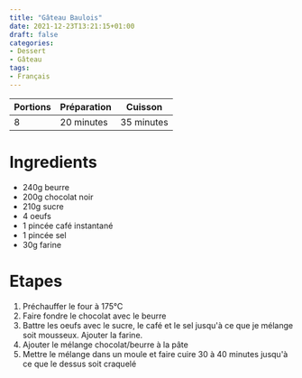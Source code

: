 ```yaml
---
title: "Gâteau Baulois"
date: 2021-12-23T13:21:15+01:00
draft: false
categories:
- Dessert
- Gâteau
tags:
- Français
---
```


| Portions | Préparation | Cuisson    |
|----------|-------------|------------|
| 8        | 20 minutes  | 35 minutes |

# Ingredients

- 240g beurre
- 200g chocolat noir
- 210g sucre
- 4 oeufs
- 1 pincée café instantané
- 1 pincée sel
- 30g farine

# Etapes

1) Préchauffer le four à 175°C
2) Faire fondre le chocolat avec le beurre
3) Battre les oeufs avec le sucre, le café et le sel jusqu'à ce que je mélange soit mousseux. Ajouter la farine.
4) Ajouter le mélange chocolat/beurre à la pâte
5) Mettre le mélange dans un moule et faire cuire 30 à 40 minutes jusqu'à ce que le dessus soit craquelé
